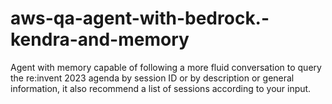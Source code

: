 # aws-qa-agent-with-bedrock.-kendra-and-memory
Agent with memory capable of following a more fluid conversation to query the re:invent 2023 agenda by session ID or by description or general information, it also recommend a list of sessions according to your input.
